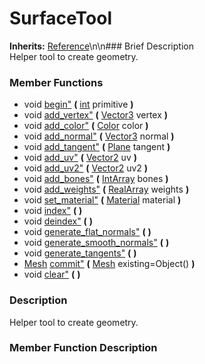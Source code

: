 #  SurfaceTool  
**Inherits:** [Reference](class_reference)\\n\\n###  Brief Description  
Helper tool to create geometry.
###  Member Functions 
  * void [begin"](#begin) **(** [int](class_int) primitive  **)**
  * void [add_vertex"](#add_vertex) **(** [Vector3](class_vector3) vertex  **)**
  * void [add_color"](#add_color) **(** [Color](class_color) color  **)**
  * void [add_normal"](#add_normal) **(** [Vector3](class_vector3) normal  **)**
  * void [add_tangent"](#add_tangent) **(** [Plane](class_plane) tangent  **)**
  * void [add_uv"](#add_uv) **(** [Vector2](class_vector2) uv  **)**
  * void [add_uv2"](#add_uv2) **(** [Vector2](class_vector2) uv2  **)**
  * void [add_bones"](#add_bones) **(** [IntArray](class_intarray) bones  **)**
  * void [add_weights"](#add_weights) **(** [RealArray](class_realarray) weights  **)**
  * void [set_material"](#set_material) **(** [Material](class_material) material  **)**
  * void [index"](#index) **(** **)**
  * void [deindex"](#deindex) **(** **)**
  * void [generate_flat_normals"](#generate_flat_normals) **(** **)**
  * void [generate_smooth_normals"](#generate_smooth_normals) **(** **)**
  * void [generate_tangents"](#generate_tangents) **(** **)**
  * [Mesh](class_mesh) [commit"](#commit) **(** [Mesh](class_mesh) existing=Object()  **)**
  * void [clear"](#clear) **(** **)**
###  Description  
Helper tool to create geometry.
###  Member Function Description  
